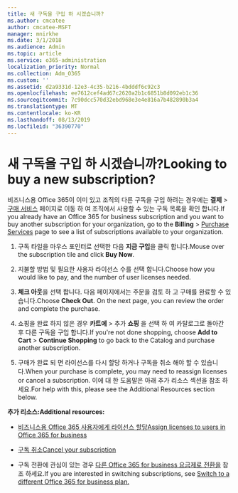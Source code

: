 ```yaml
---
title: 새 구독을 구입 하 시겠습니까?
ms.author: cmcatee
author: cmcatee-MSFT
manager: mnirkhe
ms.date: 3/1/2018
ms.audience: Admin
ms.topic: article
ms.service: o365-administration
localization_priority: Normal
ms.collection: Adm_O365
ms.custom: ''
ms.assetid: d2a9331d-12e3-4c35-b216-4bdddf6c92c3
ms.openlocfilehash: ee7612cef4ad67c2620a2b1c6851b8d092eb1c36
ms.sourcegitcommit: 7c90dcc570d32ebd968e3e4e816a7b482890b3a4
ms.translationtype: MT
ms.contentlocale: ko-KR
ms.lasthandoff: 08/13/2019
ms.locfileid: "36390770"
---
```

# <a name="looking-to-buy-a-new-subscription"></a><span data-ttu-id="8d191-102">새 구독을 구입 하 시겠습니까?</span><span class="sxs-lookup"><span data-stu-id="8d191-102">Looking to buy a new subscription?</span></span>

<span data-ttu-id="8d191-103">비즈니스용 Office 365이 이미 있고 조직의 다른 구독을 구입 하려는 경우에는 **결제** \> [구매 서비스](https://go.microsoft.com/fwlink/p/?linkid=868433) 페이지로 이동 하 여 조직에서 사용할 수 있는 구독 목록을 확인 합니다.</span><span class="sxs-lookup"><span data-stu-id="8d191-103">If you already have an Office 365 for business subscription and you want to buy another subscription for your organization, go to the **Billing** \> [Purchase Services](https://go.microsoft.com/fwlink/p/?linkid=868433) page to see a list of subscriptions available to your organization.</span></span>
 
1. <span data-ttu-id="8d191-104">구독 타일을 마우스 포인터로 선택한 다음 **지금 구입**을 클릭 합니다.</span><span class="sxs-lookup"><span data-stu-id="8d191-104">Mouse over the subscription tile and click **Buy Now**.</span></span>

2. <span data-ttu-id="8d191-105">지불할 방법 및 필요한 사용자 라이선스 수를 선택 합니다.</span><span class="sxs-lookup"><span data-stu-id="8d191-105">Choose how you would like to pay, and the number of user licenses needed.</span></span>

3. <span data-ttu-id="8d191-106">**체크 아웃**을 선택 합니다. 다음 페이지에서는 주문을 검토 하 고 구매를 완료할 수 있습니다.</span><span class="sxs-lookup"><span data-stu-id="8d191-106">Choose **Check Out**. On the next page, you can review the order and complete the purchase.</span></span>

4. <span data-ttu-id="8d191-107">쇼핑을 완료 하지 않은 경우 **카트에** \> 추가 **쇼핑** 을 선택 하 여 카탈로그로 돌아간 후 다른 구독을 구입 합니다.</span><span class="sxs-lookup"><span data-stu-id="8d191-107">If you're not done shopping, choose **Add to Cart** \> **Continue Shopping** to go back to the Catalog and purchase another subscription.</span></span> 

5. <span data-ttu-id="8d191-108">구매가 완료 되 면 라이선스를 다시 할당 하거나 구독을 취소 해야 할 수 있습니다.</span><span class="sxs-lookup"><span data-stu-id="8d191-108">When your purchase is complete, you may need to reassign licenses or cancel a subscription.</span></span> <span data-ttu-id="8d191-109">이에 대 한 도움말은 아래 추가 리소스 섹션을 참조 하세요.</span><span class="sxs-lookup"><span data-stu-id="8d191-109">For help with this, please see the Additional Resources section below.</span></span>

 <span data-ttu-id="8d191-110">**추가 리소스:**</span><span class="sxs-lookup"><span data-stu-id="8d191-110">**Additional resources:**</span></span>
  
- [<span data-ttu-id="8d191-111">비즈니스용 Office 365 사용자에게 라이선스 할당</span><span class="sxs-lookup"><span data-stu-id="8d191-111">Assign licenses to users in Office 365 for business</span></span>](https://docs.microsoft.com/en-us/office365/admin/subscriptions-and-billing/assign-licenses-to-users)
    
- [<span data-ttu-id="8d191-112">구독 취소</span><span class="sxs-lookup"><span data-stu-id="8d191-112">Cancel your subscription</span></span>](https://docs.microsoft.com/en-us/office365/admin/subscriptions-and-billing/cancel-your-subscription)
    
- <span data-ttu-id="8d191-113">구독 전환에 관심이 있는 경우 [다른 Office 365 for business 요금제로 전환을](https://docs.microsoft.com/en-us/office365/admin/subscriptions-and-billing/switch-to-a-different-plan) 참조 하세요.</span><span class="sxs-lookup"><span data-stu-id="8d191-113">If you are interested in switching subscriptions, see [Switch to a different Office 365 for business plan.](https://docs.microsoft.com/en-us/office365/admin/subscriptions-and-billing/switch-to-a-different-plan)</span></span>